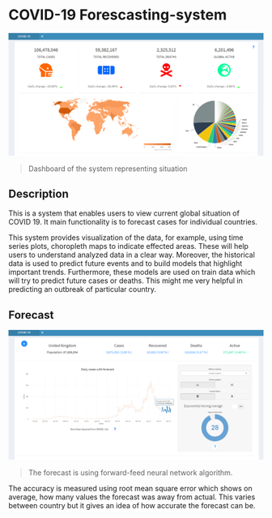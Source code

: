 # COVID-19 Forescasting-system 

![](App/Images/dashboard.PNG)
> Dashboard of the system representing situation
## Description
This is a system that enables users to view current global situation of COVID 19.
It main functionality is to forecast cases for individual countries.

This system provides visualization of the data, for example, using time series plots,
choropleth maps to indicate effected areas. These will help users to understand analyzed
data in a clear way. Moreover, the historical data is used to predict future events and to 
build models that highlight important trends.
Furthermore, these models are used on train data which will try to predict future cases or deaths.
This might me very helpful in predicting an outbreak of particular country.

## Forecast
![](App/Images/forecast.PNG)
> The forecast is using forward-feed neural network algorithm.

The accuracy is measured using root mean square error which shows on average, how many values the forecast was away from actual.
This varies between country but it gives an idea of how accurate the forecast can be. 
